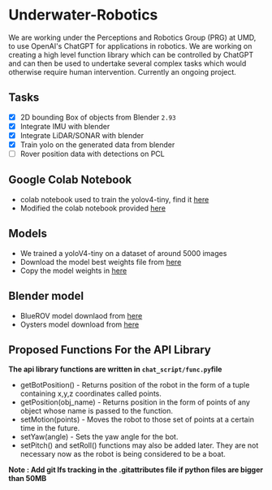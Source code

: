 # Underwater-Robotics
We are working under the Perceptions and Robotics Group (PRG) at UMD, to use OpenAI's ChatGPT for applications in robotics. We are working on creating a high level function library which can be controlled by ChatGPT and can then be used to undertake several complex tasks which would otherwise require human intervention. Currently an ongoing project.

## Tasks
- [x] 2D bounding Box of objects from Blender `2.93`
- [x] Integrate IMU with blender
- [x] Integrate LiDAR/SONAR with blender
- [x] Train yolo on the generated data from blender
- [ ] Rover position data with detections on PCL

## Google Colab Notebook
* colab notebook used to train the yolov4-tiny, find it [here](https://colab.research.google.com/drive/1RePfSTb7c1tPAuh_D-ySLhrG78gxkF9D?usp=sharing)
* Modified the colab notebook provided [here](https://colab.research.google.com/drive/1_GdoqCJWXsChrOiY8sZMr_zbr_fH-0Fg)

## Models
* We trained a yoloV4-tiny on a dataset of around 5000 images
* Download the model best weights file from [here](https://drive.google.com/file/d/1ffx9uFeBLUgfymSTHV5pO_OoLnYB7EVT/view?usp=sharing) 
* Copy the model weights in [here](https://github.com/mjoshi07/Underwater-Robotics/tree/main/data/model)

## Blender model
* BlueROV model downlaod from [here](https://github.com/patrickelectric/bluerov_ros_playground)
* Oysters model download from [here](https://drive.google.com/drive/folders/1XY2yMnFDCiSR8H6S84OS8WX1tzu2OnCW?usp=sharing)  

## Proposed Functions For the API Library
**The api library functions are written in ```chat_script/func.py```file**
* getBotPosition() - Returns position of the robot in the form of a tuple containing x,y,z coordinates called points.
* getPosition(obj_name) - Returns position in the form of points of any object whose name is passed to the function.
* setMotion(points) - Moves the robot to those set of points at a certain time in the future.
* setYaw(angle) - Sets the yaw angle for the bot.
* setPitch() and setRoll() functions may also be added later. They are not necessary now as the robot is being considered to be a boat.

**Note : Add git lfs tracking in the .gitattributes file if python files are bigger than 50MB**
